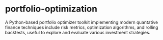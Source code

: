 # portfolio-optimization

A Python-based portfolio optimizer toolkit implementing modern quantative finance techniques include risk metrics, optimization algorithms, and rolling backtests, useful to explore and evaluate various investment strategies. 


